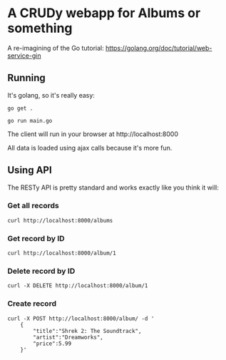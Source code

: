 # A CRUDy webapp for Albums or something

A re-imagining of the Go tutorial: https://golang.org/doc/tutorial/web-service-gin

## Running

It's golang, so it's really easy:

    go get .

    go run main.go

The client will run in your browser at http://localhost:8000

All data is loaded using ajax calls because it's more fun. 

## Using API

The RESTy API is pretty standard and works exactly like you think it will: 

### Get all records

    curl http://localhost:8000/albums

### Get record by ID

    curl http://localhost:8000/album/1

### Delete record by ID

    curl -X DELETE http://localhost:8000/album/1 

### Create record
    curl -X POST http://localhost:8000/album/ -d '
        {
            "title":"Shrek 2: The Soundtrack",
            "artist":"Dreamworks",
            "price":5.99
        }'
